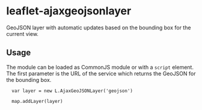 # leaflet-ajaxgeojsonlayer

GeoJSON layer with automatic updates based on the bounding box for the current view.
 
## Usage

The module can be loaded as CommonJS module or with a `script` element.
The first parameter is the URL of the service which returns the GeoJSON for the bounding box.

```
  var layer = new L.AjaxGeoJSONLayer('geojson')

  map.addLayer(layer)
```
